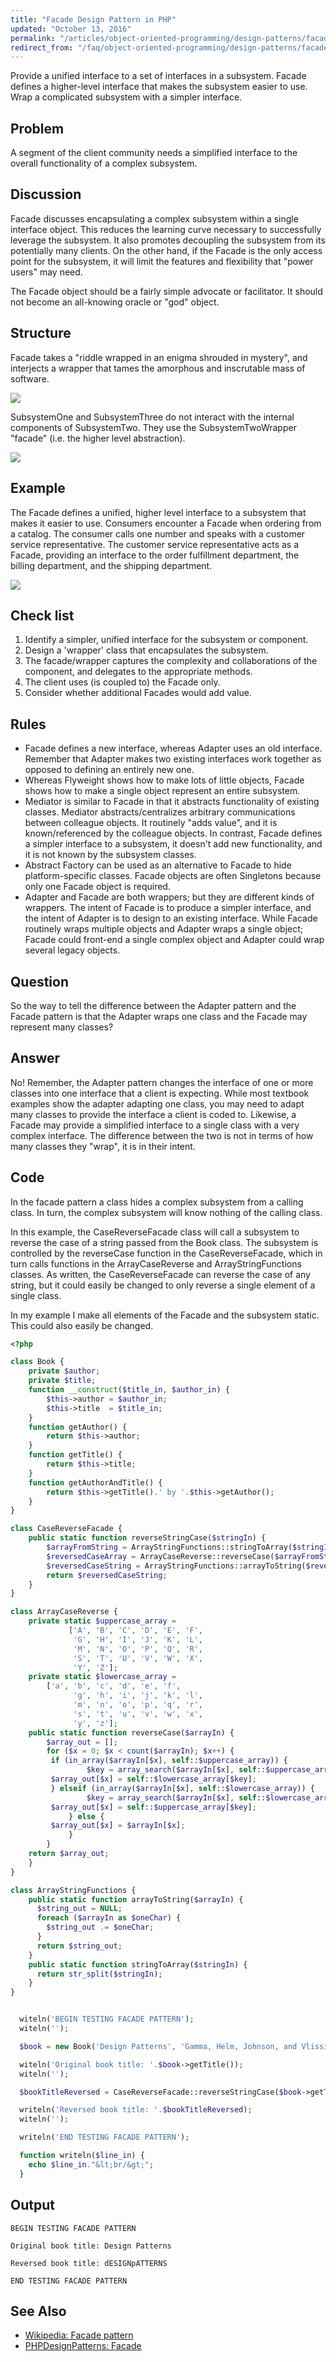 ```yaml
---
title: "Facade Design Pattern in PHP"
updated: "October 13, 2016"
permalink: "/articles/object-oriented-programming/design-patterns/facade/"
redirect_from: "/faq/object-oriented-programming/design-patterns/facade/"
---
```


Provide a unified interface to a set of interfaces in a subsystem. Facade defines
a higher-level interface that makes the subsystem easier to use. Wrap a
complicated subsystem with a simpler interface.

## Problem

A segment of the client community needs a simplified interface to the overall
functionality of a complex subsystem.

## Discussion

Facade discusses encapsulating a complex subsystem within a single interface
object. This reduces the learning curve necessary to successfully leverage the
subsystem. It also promotes decoupling the subsystem from its potentially many
clients. On the other hand, if the Facade is the only access point for the
subsystem, it will limit the features and flexibility that "power users" may
need.

The Facade object should be a fairly simple advocate or facilitator. It should
not become an all-knowing oracle or "god" object.

## Structure

Facade takes a "riddle wrapped in an enigma shrouded in mystery", and interjects
a wrapper that tames the amorphous and inscrutable mass of software.

<img src="https://lh4.googleusercontent.com/-u8FvmDBBolw/VQSAoRq3ZJI/AAAAAAAAAEs/TmCUmAqFh_E/w689-h593-no/Facade1-2x.png">

SubsystemOne and SubsystemThree do not interact with the internal components of
SubsystemTwo. They use the SubsystemTwoWrapper "facade" (i.e. the higher level abstraction).

<img src="https://lh4.googleusercontent.com/-H3J53IqjLjo/VQSAoePGRKI/AAAAAAAAAE0/mZahDdPGoD4/w668-h593-no/Facade_1-2x.png">

## Example

The Facade defines a unified, higher level interface to a subsystem that makes it easier to use. Consumers encounter a Facade when ordering from a catalog. The consumer calls one number and speaks with a customer service representative. The customer service representative acts as a Facade, providing an interface to the order fulfillment department, the billing department, and the shipping department.

<img src="https://lh3.googleusercontent.com/-n6DlqV-zigI/VQSAoRsweYI/AAAAAAAAAEw/r5T4nsaulUY/w864-h550-no/Facade_example1-2x.png">

## Check list

1. Identify a simpler, unified interface for the subsystem or component.
2. Design a 'wrapper' class that encapsulates the subsystem.
3. The facade/wrapper captures the complexity and collaborations of the component, and delegates to the appropriate methods.
4. The client uses (is coupled to) the Facade only.
5. Consider whether additional Facades would add value.

## Rules

* Facade defines a new interface, whereas Adapter uses an old interface. Remember that Adapter makes two existing interfaces work together as opposed to defining an entirely new one.
* Whereas Flyweight shows how to make lots of little objects, Facade shows how to make a single object represent an entire subsystem.
* Mediator is similar to Facade in that it abstracts functionality of existing classes. Mediator abstracts/centralizes arbitrary communications between colleague objects. It routinely "adds value", and it is known/referenced by the colleague objects. In contrast, Facade defines a simpler interface to a subsystem, it doesn't add new functionality, and it is not known by the subsystem classes.
* Abstract Factory can be used as an alternative to Facade to hide platform-specific classes.
Facade objects are often Singletons because only one Facade object is required.
* Adapter and Facade are both wrappers; but they are different kinds of wrappers. The intent of Facade is to produce a simpler interface, and the intent of Adapter is to design to an existing interface. While Facade routinely wraps multiple objects and Adapter wraps a single object; Facade could front-end a single complex object and Adapter could wrap several legacy objects.

## Question

So the way to tell the difference between the Adapter pattern and the Facade pattern is that the Adapter wraps one class and the Facade may represent many classes?

## Answer

No! Remember, the Adapter pattern changes the interface of one or more classes into one interface that a client is expecting. While most textbook examples show the adapter adapting one class, you may need to adapt many classes to provide the interface a client is coded to. Likewise, a Facade may provide a simplified interface to a single class with a very complex interface. The difference between the two is not in terms of how many classes they "wrap", it is in their intent.

## Code

In the facade pattern a class hides a complex subsystem from a calling class. In turn, the complex subsystem will know nothing of the calling class.

In this example, the CaseReverseFacade class will call a subsystem to reverse the case of a string passed from the Book class. The subsystem is controlled by the reverseCase function in the CaseReverseFacade, which in turn calls functions in the ArrayCaseReverse and ArrayStringFunctions classes. As written, the CaseReverseFacade can reverse the case of any string, but it could easily be changed to only reverse a single element of a single class.

In my example I make all elements of the Facade and the subsystem static. This could also easily be changed.

```php
<?php

class Book {
    private $author;
    private $title;
    function __construct($title_in, $author_in) {
        $this->author = $author_in;
        $this->title  = $title_in;
    }
    function getAuthor() {
        return $this->author;
    }
    function getTitle() {
        return $this->title;
    }
    function getAuthorAndTitle() {
        return $this->getTitle().' by '.$this->getAuthor();
    }
}

class CaseReverseFacade {
    public static function reverseStringCase($stringIn) {
        $arrayFromString = ArrayStringFunctions::stringToArray($stringIn);
        $reversedCaseArray = ArrayCaseReverse::reverseCase($arrayFromString);
        $reversedCaseString = ArrayStringFunctions::arrayToString($reversedCaseArray);
        return $reversedCaseString;
    }
}

class ArrayCaseReverse {
    private static $uppercase_array =
             ['A', 'B', 'C', 'D', 'E', 'F',
              'G', 'H', 'I', 'J', 'K', 'L',
              'M', 'N', 'O', 'P', 'Q', 'R',
              'S', 'T', 'U', 'V', 'W', 'X',
              'Y', 'Z'];
    private static $lowercase_array =
        ['a', 'b', 'c', 'd', 'e', 'f',
              'g', 'h', 'i', 'j', 'k', 'l',
              'm', 'n', 'o', 'p', 'q', 'r',
              's', 't', 'u', 'v', 'w', 'x',
              'y', 'z'];
    public static function reverseCase($arrayIn) {
        $array_out = [];
        for ($x = 0; $x < count($arrayIn); $x++) {
         if (in_array($arrayIn[$x], self::$uppercase_array)) {
                 $key = array_search($arrayIn[$x], self::$uppercase_array);
         $array_out[$x] = self::$lowercase_array[$key];
         } elseif (in_array($arrayIn[$x], self::$lowercase_array)) {
                 $key = array_search($arrayIn[$x], self::$lowercase_array);
         $array_out[$x] = self::$uppercase_array[$key];
             } else {
         $array_out[$x] = $arrayIn[$x];
             }
        }
    return $array_out;
    }
}

class ArrayStringFunctions {
    public static function arrayToString($arrayIn) {
      $string_out = NULL;
      foreach ($arrayIn as $oneChar) {
        $string_out .= $oneChar;
      }
      return $string_out;
    }
    public static function stringToArray($stringIn) {
      return str_split($stringIn);
    }
}


  witeln('BEGIN TESTING FACADE PATTERN');
  witeln('');

  $book = new Book('Design Patterns', 'Gamma, Helm, Johnson, and Vlissides');

  witeln('Original book title: '.$book->getTitle());
  witeln('');

  $bookTitleReversed = CaseReverseFacade::reverseStringCase($book->getTitle());

  writeln('Reversed book title: '.$bookTitleReversed);
  witeln('');

  writeln('END TESTING FACADE PATTERN');

  function writeln($line_in) {
    echo $line_in."&lt;br/&gt;";
  }
```

## Output

```
BEGIN TESTING FACADE PATTERN

Original book title: Design Patterns

Reversed book title: dESIGNpATTERNS

END TESTING FACADE PATTERN
```

## See Also

* [Wikipedia: Facade pattern](https://en.wikipedia.org/wiki/Facade_pattern)
* [PHPDesignPatterns: Facade](http://designpatternsphp.readthedocs.io/en/latest/Structural/Facade/README.html)
